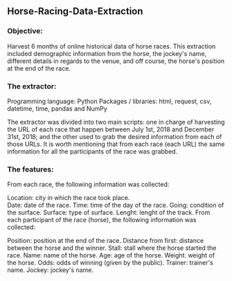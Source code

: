 ## Horse-Racing-Data-Extraction ## 

### Objective: ###
Harvest 6 months of online historical data of horse races. This extraction included demographic information from the horse, the jockey's name,  different details in regards to the venue, and off course, the horse's position at the end of the race.

### The extractor: ###
Programming language: Python
Packages / libraries: html, request, csv, datetime, time, pandas and NumPy

The extractor was divided into two main scripts: one in charge of harvesting the URL of each race that happen between July 1st, 2018 and December 31st, 2018; and the other used to grab the desired information from each of those URLs. It is worth mentioning that from each race (each URL) the same information for all the participants of the race was grabbed.

### The features: ###
From each race, the following information was collected:

Location: city in which the race took place.<br>
Date: date of the race.
Time: time of the day of the race.
Going: condition of the surface.
Surface: type of surface.
Lenght: lenght of the track.
From each participant of the race (horse), the following information was collected:

Position: position at the end of the race.
Distance from first: distance between the horse and the winner.
Stall: stall where the horse started the race.
Name: name of the horse.
Age: age of the horse.
Weight: weight of the horse.
Odds: odds of winning (given by the public).
Trainer: trainer's name.
Jockey: jockey's name.
